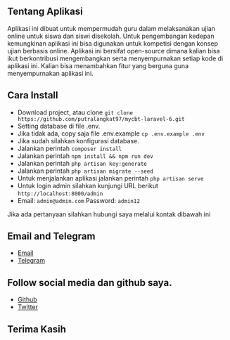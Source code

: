 ## Tentang Aplikasi
Aplikasi ini dibuat untuk mempermudah guru dalam melaksanakan ujian online untuk siswa dan siswi disekolah. Untuk pengembangan kedepan kemungkinan aplikasi ini bisa digunakan untuk kompetisi dengan konsep ujian berbasis online. Aplikasi ini bersifat open-source dimana kalian bisa ikut berkontribusi mengembangkan serta menyempurnakan setiap kode di aplikasi ini. Kalian bisa menambahkan fitur yang berguna guna menyempurnakan aplikasi ini.

## Cara Install
- Download project, atau clone ```git clone https://github.com/putralangkat97/mycbt-laravel-6.git```
- Setting database di file .env.
- Jika tidak ada, copy saja file .env.example ```cp .env.example .env```
- Jika sudah silahkan konfigurasi database.
- Jalankan perintah ```composer install```
- Jalankan perintah ```npm install && npm run dev```
- Jalankan perintah ```php artisan key:generate```
- Jalankan perintah ```php artisan migrate --seed```
- Untuk menjalankan aplikasi jalankan perintah ```php artisan serve```
- Untuk login admin silahkan kunjungi URL berikut ```http://localhost:8000/admin```
- Email: ```admin@admin.com``` Password: ```admin12```


Jika ada pertanyaan silahkan hubungi saya melalui kontak dibawah ini
## Email and Telegram
- [Email](mailto:pucukpisang97@gmail.com)
- [Telegram](https://t.me/absoluthalal)

## Follow social media dan github saya.
- [Github](https://github.com/putralangkat97)
- [Twitter](https://twitter.com/anggitau_)

## Terima Kasih
